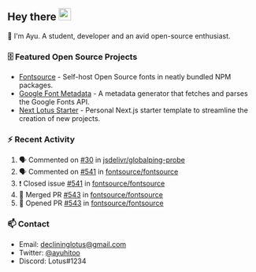 ## Hey there <img src="https://media.giphy.com/media/hvRJCLFzcasrR4ia7z/giphy.gif" width="25" height="25">

📝 I'm Ayu. A student, developer and an avid open-source enthusiast.

### 🗄 Featured Open Source Projects

- [Fontsource](https://github.com/fontsource/fontsource) - Self-host Open Source fonts in neatly bundled NPM packages.
- [Google Font Metadata](https://github.com/fontsource/google-font-metadata) - A metadata generator that fetches and parses the Google Fonts API.
- [Next Lotus Starter](https://github.com/DecliningLotus/next-lotus-starter) - Personal Next.js starter template to streamline the creation of new projects.

### ⚡ Recent Activity

<!--START_SECTION:activity-->

1. 🗣 Commented on [#30](https://github.com/jsdelivr/globalping-probe/issues/30) in [jsdelivr/globalping-probe](https://github.com/jsdelivr/globalping-probe)
2. 🗣 Commented on [#541](https://github.com/fontsource/fontsource/issues/541) in [fontsource/fontsource](https://github.com/fontsource/fontsource)
3. ❗️ Closed issue [#541](https://github.com/fontsource/fontsource/issues/541) in [fontsource/fontsource](https://github.com/fontsource/fontsource)
4. 🎉 Merged PR [#543](https://github.com/fontsource/fontsource/pull/543) in [fontsource/fontsource](https://github.com/fontsource/fontsource)
5. 💪 Opened PR [#543](https://github.com/fontsource/fontsource/pull/543) in [fontsource/fontsource](https://github.com/fontsource/fontsource)
<!--END_SECTION:activity-->

### 📫 Contact

- Email: declininglotus@gmail.com
- Twitter: [@ayuhitoo](https://twitter.com/ayuhitoo)
- Discord: Lotus#1234
